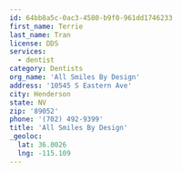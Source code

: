 ```yaml
---
id: 64bb8a5c-0ac3-4580-b9f0-961dd1746233
first_name: Terrie
last_name: Tran
license: DDS
services:
  - dentist
category: Dentists
org_name: 'All Smiles By Design'
address: '10545 S Eastern Ave'
city: Henderson
state: NV
zip: '89052'
phone: '(702) 492-9399'
title: 'All Smiles By Design'
_geoloc:
  lat: 36.0026
  lng: -115.109
---
```

